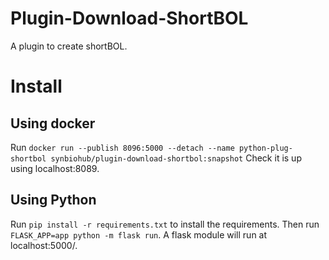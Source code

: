 # Plugin-Download-ShortBOL
A plugin to create shortBOL.

# Install
## Using docker
Run `docker run --publish 8096:5000 --detach --name python-plug-shortbol synbiohub/plugin-download-shortbol:snapshot`
Check it is up using localhost:8089. 

## Using Python
Run `pip install -r requirements.txt` to install the requirements. Then run `FLASK_APP=app python -m flask run`. A flask module will run at localhost:5000/.
